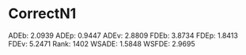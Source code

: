 # CorrectN1

ADEb: 2.0939
ADEp: 0.9447
ADEv: 2.8809
FDEb: 3.8734
FDEp: 1.8413
FDEv: 5.2471
Rank: 1402
WSADE: 1.5848
WSFDE: 2.9695